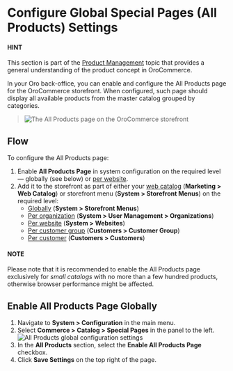 <a id="sys-conf-commerce-catalog-special-pages"></a>

<a id="sys-conf-commerce-catalog-special-pages-global"></a>

# Configure Global Special Pages (All Products) Settings

#### HINT
This section is part of the [Product Management](../../../../../concept-guides/catalog-promotions/product-management/index.md#concept-guides-product-management) topic that provides a general understanding of the product concept in OroCommerce.

In your Oro back-office, you can enable and configure the All Products page for the OroCommerce storefront. When configured, such page should display all available products from the master catalog grouped by categories.

> ![The All Products page on the OroCommerce storefront](user/img/system/config_commerce/catalog/all_products_page.png)

## Flow

To configure the All Products page:

1. Enable **All Products Page** in system configuration on the required level — globally (see below) or [per website](../../../websites/web-configuration/commerce/catalog/website-all-products.md#sys-conf-commerce-catalog-special-pages-website).
2. Add it to the storefront as part of either your [web catalog](../../../../marketing/web-catalogs/edit-content-tree/content-variants.md#user-guide-marketing-web-catalog) (**Marketing > Web Catalog**) or storefront menu (**System > Storefront Menus**) on the required level:
   * [Globally](../../../frontend-menus/global-all-products-menus.md#sys-conf-frontend-menus-all-products-global) (**System > Storefront Menus**)
   * [Per organization](../../../user-management/organizations/organization-all-products-menus.md#sys-users-organization-menus-all-products-organization) (**System > User Management > Organizations**)
   * [Per website](../../../websites/website-all-products-menu.md#sys-users-organization-menus-all-products-website) (**System > Websites**)
   * [Per customer group](../../../../customers/customer-groups/customer-group-all-products-menus.md#user-guide-customers-customer-groups-all-products) (**Customers > Customer Group**)
   * [Per customer](../../../../customers/customers/customer-all-products-menus.md#user-guide-customers-customers-all-products) (**Customers > Customers**)

#### NOTE
Please note that it is recommended to enable the All Products page exclusively for *small catalogs* with no more than a few hundred products, otherwise browser performance might be affected.

## Enable All Products Page Globally

1. Navigate to **System > Configuration** in the main menu.
2. Select **Commerce > Catalog > Special Pages** in the panel to the left.
   ![All Products global configuration settings](user/img/system/config_commerce/catalog/AllProductsSystem.png)
3. In the **All Products** section, select the **Enable All Products Page** checkbox.
4. Click **Save Settings** on the top right of the page.

